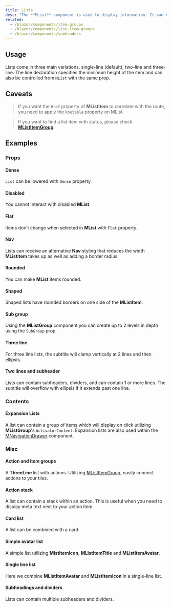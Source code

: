 ```yaml
---
title: Lists
desc: "The **MList** component is used to display information. It can contain an avatar, content, actions, subheaders and much more. Lists present content in a way that makes it easy to identify a specific item in a collection. They provide a consistent styling for organizing groups of text and images." 
related:
  - /blazor/components/item-groups
  - /blazor/components/list-item-groups
  - /blazor/components/subheaders
---
```


## Usage

Lists come in three main variations. single-line (default), two-line and three-line. The line declaration specifies the
minimum height of the item and can also be controlled from `MList` with the same prop.

<lists-usage></lists-usage>

## Caveats

> If you want the `Href` property of **MListItem** to correlate with the route, you need to apply the `Routable` property on MList.

> If you want to find a list item with status, please check [**MListItemGroup**](/blazor/components/list-item-groups).

## Examples

### Props

#### Dense

`List` can be lowered with `Dense` property.

<masa-example file="Examples.components.lists.Dense"></masa-example>

#### Disabled

You cannot interact with disabled **MList**.

<masa-example file="Examples.components.lists.Disabled"></masa-example>

#### Flat

Items don’t change when selected in **MList** with `Flat` property.

<masa-example file="Examples.components.lists.Flat"></masa-example>

#### Nav

Lists can receive an alternative **Nav** styling that reduces the width **MListitem** takes up as well as adding a border
radius.

<masa-example file="Examples.components.lists.Nav"></masa-example>

#### Rounded

You can make **MList** items rounded.

<masa-example file="Examples.components.lists.Rounded"></masa-example>

#### Shaped

Shaped lists have rounded borders on one side of the **MListItem**.

<masa-example file="Examples.components.lists.ShapedLists"></masa-example>

#### Sub group

Using the **MListGroup** component you can create up to 2 levels in depth using the `SubGroup` prop.

<masa-example file="Examples.components.lists.SubGroup"></masa-example>

#### Three line

For three line lists, the subtitle will clamp vertically at 2 lines and then ellipsis.

<masa-example file="Examples.components.lists.ThreeLine"></masa-example>

#### Two lines and subheader

Lists can contain subheaders, dividers, and can contain 1 or more lines. The subtitle will overflow with ellipsis if it extends past one line.

<masa-example file="Examples.components.lists.TwoLinesAndSubheader"></masa-example>

### Contents

#### Expansion Lists

A list can contain a group of items which will display on click utilizing **MListGroup**'s `ActivatorContent`. Expansion
lists are also used within the [MNavigationDrawer](/blazor/components/navigation-drawers) component.

<masa-example file="Examples.components.lists.ExpansionLists"></masa-example>

### Misc

#### Action and item groups

A **ThreeLine** list with actions. Utilizing [MListItemGroup](/blazor/components/list-item-groups), easily connect actions to your tiles.

<masa-example file="Examples.components.lists.ActionsAndItemGroups"></masa-example>

#### Action stack

A list can contain a stack within an action. This is useful when you need to display meta text next to your action item.

<masa-example file="Examples.components.lists.ActionStack"></masa-example>

#### Card list

A list can be combined with a card.

<masa-example file="Examples.components.lists.CardList"></masa-example>

#### Simple avatar list

A simple list utilizing **MistItemIcon**, **MListItemTitle** and **MListItemAvatar**.

<masa-example file="Examples.components.lists.SimpleAvatarList"></masa-example>

#### Single line list

Here we combine **MListItemAvatar** and **MListItemIcon** in a single-line list.

<masa-example file="Examples.components.lists.SingleLineList"></masa-example>

#### Subheadings and dividers

Lists can contain multiple subheaders and dividers.

<masa-example file="Examples.components.lists.SubheadingsAndDividers"></masa-example>